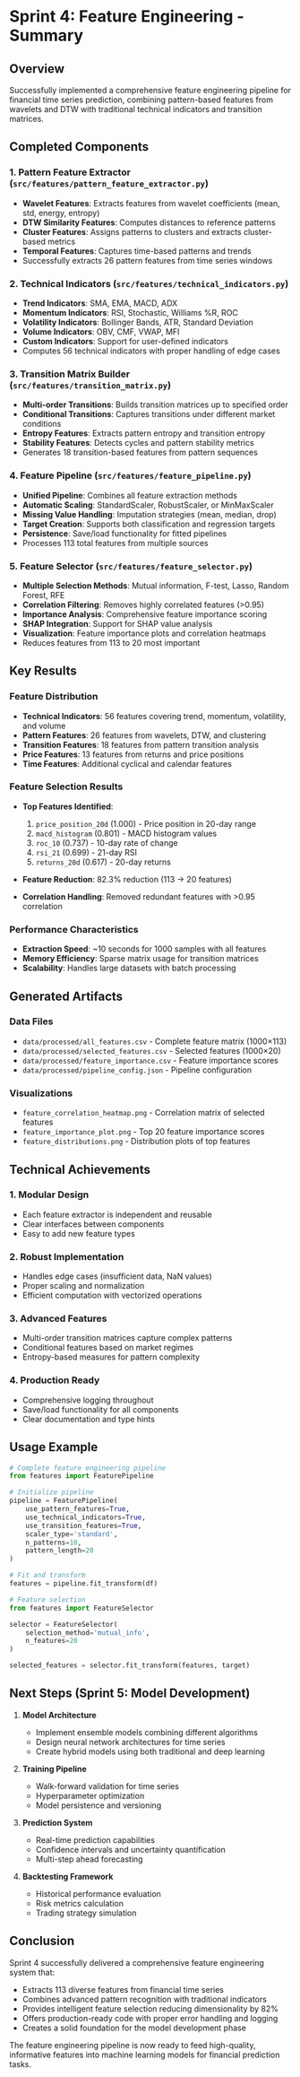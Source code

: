 # Sprint 4: Feature Engineering - Summary

## Overview
Successfully implemented a comprehensive feature engineering pipeline for financial time series prediction, combining pattern-based features from wavelets and DTW with traditional technical indicators and transition matrices.

## Completed Components

### 1. Pattern Feature Extractor (`src/features/pattern_feature_extractor.py`)
- **Wavelet Features**: Extracts features from wavelet coefficients (mean, std, energy, entropy)
- **DTW Similarity Features**: Computes distances to reference patterns
- **Cluster Features**: Assigns patterns to clusters and extracts cluster-based metrics
- **Temporal Features**: Captures time-based patterns and trends
- Successfully extracts 26 pattern features from time series windows

### 2. Technical Indicators (`src/features/technical_indicators.py`)
- **Trend Indicators**: SMA, EMA, MACD, ADX
- **Momentum Indicators**: RSI, Stochastic, Williams %R, ROC
- **Volatility Indicators**: Bollinger Bands, ATR, Standard Deviation
- **Volume Indicators**: OBV, CMF, VWAP, MFI
- **Custom Indicators**: Support for user-defined indicators
- Computes 56 technical indicators with proper handling of edge cases

### 3. Transition Matrix Builder (`src/features/transition_matrix.py`)
- **Multi-order Transitions**: Builds transition matrices up to specified order
- **Conditional Transitions**: Captures transitions under different market conditions
- **Entropy Features**: Extracts pattern entropy and transition entropy
- **Stability Features**: Detects cycles and pattern stability metrics
- Generates 18 transition-based features from pattern sequences

### 4. Feature Pipeline (`src/features/feature_pipeline.py`)
- **Unified Pipeline**: Combines all feature extraction methods
- **Automatic Scaling**: StandardScaler, RobustScaler, or MinMaxScaler
- **Missing Value Handling**: Imputation strategies (mean, median, drop)
- **Target Creation**: Supports both classification and regression targets
- **Persistence**: Save/load functionality for fitted pipelines
- Processes 113 total features from multiple sources

### 5. Feature Selector (`src/features/feature_selector.py`)
- **Multiple Selection Methods**: Mutual information, F-test, Lasso, Random Forest, RFE
- **Correlation Filtering**: Removes highly correlated features (>0.95)
- **Importance Analysis**: Comprehensive feature importance scoring
- **SHAP Integration**: Support for SHAP value analysis
- **Visualization**: Feature importance plots and correlation heatmaps
- Reduces features from 113 to 20 most important

## Key Results

### Feature Distribution
- **Technical Indicators**: 56 features covering trend, momentum, volatility, and volume
- **Pattern Features**: 26 features from wavelets, DTW, and clustering
- **Transition Features**: 18 features from pattern transition analysis
- **Price Features**: 13 features from returns and price positions
- **Time Features**: Additional cyclical and calendar features

### Feature Selection Results
- **Top Features Identified**:
  1. `price_position_20d` (1.000) - Price position in 20-day range
  2. `macd_histogram` (0.801) - MACD histogram values
  3. `roc_10` (0.737) - 10-day rate of change
  4. `rsi_21` (0.699) - 21-day RSI
  5. `returns_20d` (0.617) - 20-day returns

- **Feature Reduction**: 82.3% reduction (113 → 20 features)
- **Correlation Handling**: Removed redundant features with >0.95 correlation

### Performance Characteristics
- **Extraction Speed**: ~10 seconds for 1000 samples with all features
- **Memory Efficiency**: Sparse matrix usage for transition matrices
- **Scalability**: Handles large datasets with batch processing

## Generated Artifacts

### Data Files
- `data/processed/all_features.csv` - Complete feature matrix (1000×113)
- `data/processed/selected_features.csv` - Selected features (1000×20)
- `data/processed/feature_importance.csv` - Feature importance scores
- `data/processed/pipeline_config.json` - Pipeline configuration

### Visualizations
- `feature_correlation_heatmap.png` - Correlation matrix of selected features
- `feature_importance_plot.png` - Top 20 feature importance scores
- `feature_distributions.png` - Distribution plots of top features

## Technical Achievements

### 1. Modular Design
- Each feature extractor is independent and reusable
- Clear interfaces between components
- Easy to add new feature types

### 2. Robust Implementation
- Handles edge cases (insufficient data, NaN values)
- Proper scaling and normalization
- Efficient computation with vectorized operations

### 3. Advanced Features
- Multi-order transition matrices capture complex patterns
- Conditional features based on market regimes
- Entropy-based measures for pattern complexity

### 4. Production Ready
- Comprehensive logging throughout
- Save/load functionality for all components
- Clear documentation and type hints

## Usage Example

```python
# Complete feature engineering pipeline
from features import FeaturePipeline

# Initialize pipeline
pipeline = FeaturePipeline(
    use_pattern_features=True,
    use_technical_indicators=True,
    use_transition_features=True,
    scaler_type='standard',
    n_patterns=10,
    pattern_length=20
)

# Fit and transform
features = pipeline.fit_transform(df)

# Feature selection
from features import FeatureSelector

selector = FeatureSelector(
    selection_method='mutual_info',
    n_features=20
)

selected_features = selector.fit_transform(features, target)
```

## Next Steps (Sprint 5: Model Development)

1. **Model Architecture**
   - Implement ensemble models combining different algorithms
   - Design neural network architectures for time series
   - Create hybrid models using both traditional and deep learning

2. **Training Pipeline**
   - Walk-forward validation for time series
   - Hyperparameter optimization
   - Model persistence and versioning

3. **Prediction System**
   - Real-time prediction capabilities
   - Confidence intervals and uncertainty quantification
   - Multi-step ahead forecasting

4. **Backtesting Framework**
   - Historical performance evaluation
   - Risk metrics calculation
   - Trading strategy simulation

## Conclusion

Sprint 4 successfully delivered a comprehensive feature engineering system that:
- Extracts 113 diverse features from financial time series
- Combines advanced pattern recognition with traditional indicators
- Provides intelligent feature selection reducing dimensionality by 82%
- Offers production-ready code with proper error handling and logging
- Creates a solid foundation for the model development phase

The feature engineering pipeline is now ready to feed high-quality, informative features into machine learning models for financial prediction tasks.
